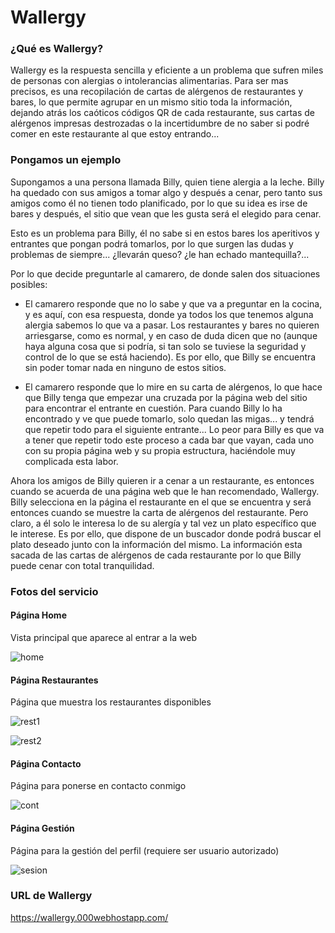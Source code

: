 # Wallergy

### ¿Qué es Wallergy?

Wallergy es la respuesta sencilla y eficiente a un problema que sufren miles de personas con alergias o intolerancias alimentarias. Para ser mas precisos, es una recopilación de cartas de alérgenos de restaurantes y bares, lo que permite agrupar en un mismo sitio toda la información, dejando atrás los caóticos códigos QR de cada restaurante, sus cartas de alérgenos impresas destrozadas o la incertidumbre de no saber si podré comer en este restaurante al que estoy entrando...   

### Pongamos un ejemplo

Supongamos a una persona llamada Billy, quien tiene alergia a la leche. Billy ha quedado con sus amigos a tomar algo y después a cenar, pero tanto sus amigos como él no tienen todo planificado, por lo que su idea es irse de bares y después, el sitio que vean que les gusta será el elegido para cenar. 

Esto es un problema para Billy, él no sabe si en estos bares los aperitivos y entrantes que pongan podrá tomarlos, por lo que surgen las dudas y problemas de siempre... ¿llevarán queso? ¿le han echado mantequilla?...

Por lo que decide preguntarle al camarero, de donde salen dos situaciones posibles:

- El camarero responde que no lo sabe y que va a preguntar en la cocina, y es aquí, con esa respuesta, donde ya todos los que tenemos alguna alergia sabemos lo que va a pasar. Los restaurantes y bares no quieren arriesgarse, como es normal, y en caso de duda dicen que no (aunque haya alguna cosa que si podría, si tan solo se tuviese la seguridad y control de lo que se está haciendo). Es por ello, que Billy se encuentra sin poder tomar nada en ninguno de estos sitios.

- El camarero responde que lo mire en su carta de alérgenos, lo que hace que Billy tenga que empezar una cruzada por la página web del sitio para encontrar el entrante en cuestión. Para cuando Billy lo ha encontrado y ve que puede tomarlo, solo quedan las migas... y tendrá que repetir todo para el siguiente entrante...
Lo peor para Billy es que va a tener que repetir todo este proceso a cada bar que vayan, cada uno con su propia página web y su propia estructura, haciéndole muy complicada esta labor.

Ahora los amigos de Billy quieren ir a cenar a un restaurante, es entonces cuando se acuerda de una página web que le han recomendado, Wallergy. Billy selecciona en la página el restaurante en el que se encuentra y será entonces cuando se muestre la carta de alérgenos del restaurante. Pero claro, a él solo le interesa lo de su alergía y tal vez un plato específico que le interese. Es por ello, que dispone de un buscador donde podrá buscar el plato deseado junto con la información del mismo. La información esta sacada de las cartas de alérgenos de cada restaurante por lo que Billy puede cenar con total tranquilidad. 

### Fotos del servicio

#### Página Home

Vista principal que aparece al entrar a la web

![home](https://user-images.githubusercontent.com/79532837/133968163-73d68160-fbe5-4f09-a49b-e975e05843cc.PNG)

#### Página Restaurantes

Página que muestra los restaurantes disponibles

![rest1](https://user-images.githubusercontent.com/79532837/134548057-cf2a5747-b146-44cc-8b91-47239beaa891.PNG)

![rest2](https://user-images.githubusercontent.com/79532837/134548067-1d6e3521-0ff9-4791-94cf-b8925ab91707.PNG)

#### Página Contacto

Página para ponerse en contacto conmigo

![cont](https://user-images.githubusercontent.com/79532837/134548091-08881ad9-070e-438d-872c-d4a3d25ca58a.PNG)

#### Página Gestión

Página para la gestión del perfil (requiere ser usuario autorizado)

![sesion](https://user-images.githubusercontent.com/79532837/134548101-9e2535e4-daa7-4da0-8a31-a214fcdedeaf.PNG)


### URL de Wallergy

https://wallergy.000webhostapp.com/





